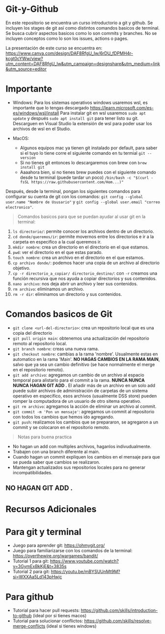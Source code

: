 # Git-y-Github
En este repositorio se encuentra un curso introductorio a git y github. Se incluyen los stages de git así como distintos comandos basicos de terminal. Se busca cubrir aspectos basicos como lo son commits y branches. No se incluyen conceptos como lo son los issues, actions o pages. 

La presentación de este curso se encuentra en: https://www.canva.com/design/DAF8RfgU_Iw/6rDU_fDPMH4r-kcgt0cYWw/view?utm_content=DAF8RfgU_Iw&utm_campaign=designshare&utm_medium=link&utm_source=editor

# Importante
* Windows:
 Para los sistemas operativos windows usaremos wsl, es importante que lo tengas descargado https://learn.microsoft.com/es-es/windows/wsl/install
 Para instalar git en wsl usaremos `sudo apt update` y después `sudo apt install git` para tener listo su git.
 Descarguen en Visual Studio la extensión de wsl para poder usar los archivos de wsl en el Studio.


* MacOS:
  - Algunos equipos mac ya tienen git instalado por default, para saber si el tuyo lo tiene corre el siguiente comando en tu termial `git --version`
  - Si no tienes git entonces lo descargaremos con brew con `brew install git`
  - Aaaahora bien, si no tienes brew puedes con el siguiente comando desde tu terminal (puede tardar un poco) `/bin/bash -c "$(curl -fsSL https://raw.githubusercontent.com/Hom...)"`

Después, desde la terminal, pongan los siguientes comandos para configurar su cuenta de git con los comandos: `git config --global user.name "Nombre de Ususario"` y `git config --global user.email "correo electronico"`.

>Comandos basicos para que se puedan ayudar al usar git en la terminal:
1. `ls directorio/`: permite conocer los archivos dentro de un directorio.
2. `cd donde/queremos/ir`: permite movernos entre los directorios e ir a la carpeta en especifico a la cual queremos ir.
3. `mkdir nombre`: crea un directorio en el directorio en el que estamos.
4. `pwd`: ver el directorio en el que estas parado. 
5. `touch nombre`: crea un archivo en el directorio en el que estamos. 
6. `cp archivo donde/`: podemos hacer una copia de un archivo al directorio objetivo.
7. `cp -r directorio_a_copiar/ directorio_destino/`: con `-r` creamos una función recursiva que nos ayuda a copiar directorios y sus contenidos.
8. `nano archivo`: nos deja abrir un archivo y leer sus contenidos.
9. `rm archivo`: eliminamos un archivo.
10. `rm -r dir`: eliminamos un directorio y sus contenidos.

# Comandos basicos de Git
* `git clone <url-del-directorio>`: crea un repositorio local que es una copia del directorio 
* `git pull origin main`: obtenemos una actualización del repositorio remoto al repositorio local.
* `git branch nombre`: creas una nueva rama.
* `git checkout nombre`: cambias a la rama 'nombre'. Usualmente estas en automatico en la rama 'Main'. **NO HAGAS CAMBIOS EN LA RAMA MAIN**, salvo que ya sea un cambio definitivo (se hace normalmente el merge en el repositorio remoto).
* `git add archivo`: agregamos un cambio de un archivo al espacio temporal para alistarlo para el commit a la rama. **NUNCA NUNCA NUNCA HAGAN GIT ADD .** El añadir más de un archivo en un solo add puede subir archivos de administración de carpetas de un sistema operativo en especifico, esos archivos (usualmente DSS store) pueden romper la computadora de un usuario de otro sitema operativo.
* `git rm archivo`: agregamos la acción de eliminar un archivo al commit.
* `git commit -m 'Pon un mensaje'`: agregamos un commit al repositorio con todos los cambios que hemos ido agregando.
* `git push`: realizamos los cambios que se prepararon, se agregaron a un commit y se colocaron en el repositorio remoto.

> Notas para buena practica
* No hagan un add con multiples archivos, haganlos indivudualmente.
* Trabajen con una branch diferente al main.
* Cuando hagan un commit expliquen los cambios en el mensaje para que se pueda saber que cambios se realizaron.
* Mantengan actualizados sus repositorios locales para no generar incompatibilidades.

## NO HAGAN GIT ADD .

# Recursos Adicionales
# Para git y terminal
- Juego para aprender git: https://ohmygit.org/
- Juego para familiarizarse con los comandos de la terminal: https://overthewire.org/wargames/bandit/
- Tutorial 1 para git: https://www.youtube.com/watch?v=3GymExBkKjE&t=3835s 
- Tutorial 2 para git: https://youtu.be/mBYSUUnMt9M?si=WXXAa5Ld143pHwjc

# Para github
- Tutorial para hacer pull requests: https://github.com/skills/introduction-to-github (ideal por si tienes macos)
- Tutorial para solucionar conflictos: https://github.com/skills/resolve-merge-conflicts (ideal si tienes windows)



